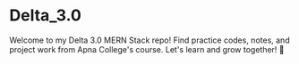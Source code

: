 # Delta_3.0
Welcome to my Delta 3.0 MERN Stack repo! Find practice codes, notes, and project work from Apna College's course. Let's learn and grow together! 🚀
